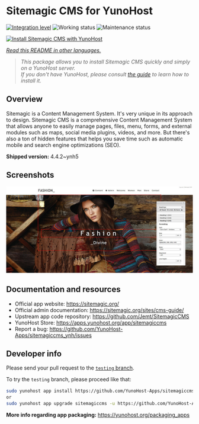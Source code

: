 <!--
N.B.: This README was automatically generated by <https://github.com/YunoHost/apps/tree/master/tools/readme_generator>
It shall NOT be edited by hand.
-->

# Sitemagic CMS for YunoHost

[![Integration level](https://dash.yunohost.org/integration/sitemagiccms.svg)](https://dash.yunohost.org/appci/app/sitemagiccms) ![Working status](https://ci-apps.yunohost.org/ci/badges/sitemagiccms.status.svg) ![Maintenance status](https://ci-apps.yunohost.org/ci/badges/sitemagiccms.maintain.svg)

[![Install Sitemagic CMS with YunoHost](https://install-app.yunohost.org/install-with-yunohost.svg)](https://install-app.yunohost.org/?app=sitemagiccms)

*[Read this README in other languages.](./ALL_README.md)*

> *This package allows you to install Sitemagic CMS quickly and simply on a YunoHost server.*  
> *If you don't have YunoHost, please consult [the guide](https://yunohost.org/install) to learn how to install it.*

## Overview

Sitemagic is a Content Management System. It's very unique in its approach to design. Sitemagic CMS is a comprehensive Content Management System that allows anyone to easily manage pages, files, menu, forms, and external modules such as maps, social media plugins, videos, and more. But there's also a ton of hidden features that helps you save time such as automatic mobile and search engine optimizations (SEO).

**Shipped version:** 4.4.2~ynh5

## Screenshots

![Screenshot of Sitemagic CMS](./doc/screenshots/Designer.jpeg)

## Documentation and resources

- Official app website: <https://sitemagic.org/>
- Official admin documentation: <https://sitemagic.org/sites/cms-guide/>
- Upstream app code repository: <https://github.com/Jemt/SitemagicCMS>
- YunoHost Store: <https://apps.yunohost.org/app/sitemagiccms>
- Report a bug: <https://github.com/YunoHost-Apps/sitemagiccms_ynh/issues>

## Developer info

Please send your pull request to the [`testing` branch](https://github.com/YunoHost-Apps/sitemagiccms_ynh/tree/testing).

To try the `testing` branch, please proceed like that:

```bash
sudo yunohost app install https://github.com/YunoHost-Apps/sitemagiccms_ynh/tree/testing --debug
or
sudo yunohost app upgrade sitemagiccms -u https://github.com/YunoHost-Apps/sitemagiccms_ynh/tree/testing --debug
```

**More info regarding app packaging:** <https://yunohost.org/packaging_apps>
